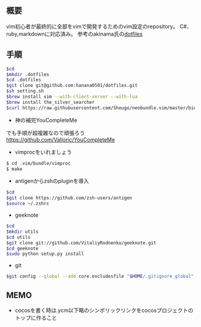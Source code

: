 ## 概要
vim初心者が最終的に全部をvimで開発するためのvim設定のrepository。
C#、ruby,markdownに対応済み。
参考のakinama氏の[dotfiles](https://github.com/akinama/dotfiles)

## 手順

```sh
$cd
$mkdir .dotfiles
$cd .dotfiles
$git clone git@github.com:hanana0501/dotfiles.git
$sh setting.sh
$brew install vim --with-client-server --with-lua
$brew install the_silver_searcher
$curl https://raw.githubusercontent.com/Shougo/neobundle.vim/master/bin/install.sh | sh
```

- 神の補完YouCompleteMe

でも手順が超複雑なので頑張ろう  
https://github.com/Valloric/YouCompleteMe

- vimprocをいれましょう

```sh
$ cd .vim/bundle/vimproc
$ make
```

- antigenからzshのpluginを導入

```sh
$cd
$git clone https://github.com/zsh-users/antigen
$source ~/.zshrc
```

- geeknote

```sh
$cd
$mkdir utils
$cd utils
$git clone git://github.com/VitaliyRodnenko/geeknote.git
$cd geeknote
$sudo python setup.py install
```

- git

```sh
$git config --global --add core.excludesfile "$HOME/.gitignore_global"
```

## MEMO

- cocosを書く時は.ycm以下略のシンボリックリンクをcocosプロジェクトのトップに作ること

